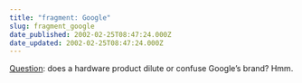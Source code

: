 ```yaml
---
title: "fragment: Google"
slug: fragment_google
date_published: 2002-02-25T08:47:24.000Z
date_updated: 2002-02-25T08:47:24.000Z
---
```


[Question](http://www.sippey.com/cgi-bin/fragment.cgi?Google): does a hardware product dilute or confuse Google’s brand? Hmm.
